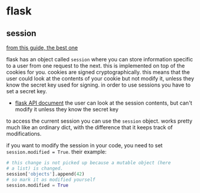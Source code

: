 # flask


## session
[from this guide, the best one](https://flask.palletsprojects.com/en/1.1.x/quickstart/#sessions)

flask has an object called `session` where you can store information specific to a user from one request to the next. this is implemented on top of the cookies for you. cookies are signed cryptographically. this means that the user could look at the contents of your cookie but not modify it, unless they know the secret key used for signing. in order to use sessions you have to set a secret key.

- [flask API document](https://flask.palletsprojects.com/en/1.1.x/api/#sessions)
 the user can look at the session contents, but can't modify it unless they know the secret key
 
 to access the current session you can use the `session` object. works pretty much like an ordinary dict, with the difference that it keeps track of modifications.
 
 if you want to modify the session in your code, you need to set `session.modified = True`. their example:
```python
# this change is not picked up because a mutable object (here
# a list) is changed.
session['objects'].append(42)
# so mark it as modified yourself
session.modified = True
```
